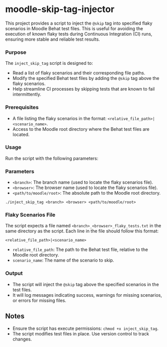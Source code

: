 # moodle-skip-tag-injector

This project provides a script to inject the `@skip` tag into specified flaky scenarios in Moodle Behat test files. 
This is useful for avoiding the execution of known flaky tests during Continuous Integration (CI) runs, ensuring more stable and reliable test results.

### Purpose

The `inject_skip_tag` script is designed to:
- Read a list of flaky scenarios and their corresponding file paths.
- Modify the specified Behat test files by adding the `@skip` tag above the flaky scenarios.
- Help streamline CI processes by skipping tests that are known to fail intermittently.

### Prerequisites

- A file listing the flaky scenarios in the format: `<relative_file_path>|<scenario_name>`.
- Access to the Moodle root directory where the Behat test files are located.

### Usage

Run the script with the following parameters:
### Parameters

- `<branch>`: The branch name (used to locate the flaky scenarios file).
- `<browser>`: The browser name (used to locate the flaky scenarios file).
- `<path/to/moodle/root>`: The absolute path to the Moodle root directory.

```
./inject_skip_tag <branch> <browser> <path/to/moodle/root>
```
### Flaky Scenarios File

The script expects a file named `<branch>_<browser>_flaky_tests.txt` in the same directory as the script. Each line in the file should follow this format:

```
<relative_file_path>|<scenario_name>
```

- `relative_file_path`: The path to the Behat test file, relative to the Moodle root directory.
- `scenario_name`: The name of the scenario to skip.

### Output

- The script will inject the `@skip` tag above the specified scenarios in the test files.
- It will log messages indicating success, warnings for missing scenarios, or errors for missing files.

## Notes

- Ensure the script has execute permissions: `chmod +x inject_skip_tag`.
- The script modifies test files in place. Use version control to track changes.
